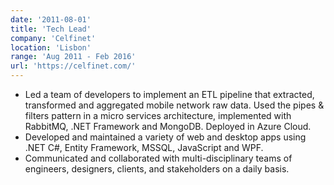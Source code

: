 ```yaml
---
date: '2011-08-01'
title: 'Tech Lead'
company: 'Celfinet'
location: 'Lisbon'
range: 'Aug 2011 - Feb 2016'
url: 'https://celfinet.com/'
---
```


- Led a team of developers to implement an ETL pipeline that
  extracted, transformed and aggregated mobile network raw data.
  Used the pipes & filters pattern in a micro services architecture,
  implemented with RabbitMQ, .NET Framework and MongoDB.
  Deployed in Azure Cloud.
- Developed and maintained a variety of web and desktop apps using
  .NET C#, Entity Framework, MSSQL, JavaScript and WPF.
- Communicated and collaborated with multi-disciplinary teams of
  engineers, designers, clients, and stakeholders on a daily basis.
